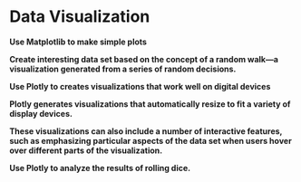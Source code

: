 # Data Visualization

**Use Matplotlib to make simple plots** 

**Create interesting data set based on the concept of a random walk—a visualization generated from a series of random decisions.**

**Use Plotly to creates visualizations that work well on digital devices**

**Plotly generates visualizations that automatically resize to fit a variety of display devices.**

**These visualizations can also include a number of interactive features, such as emphasizing particular aspects of the data set when users hover over different parts of the visualization.** 

**Use Plotly to analyze the results of rolling dice.**
